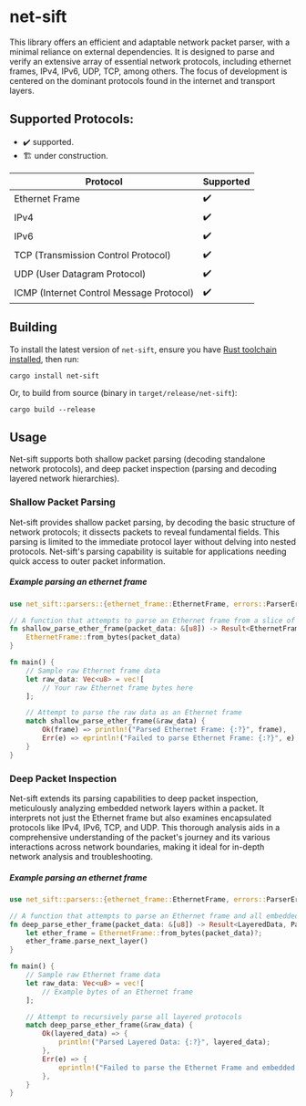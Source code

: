 # net-sift

This library offers an efficient and adaptable network packet parser, with a minimal reliance on external dependencies. It is designed to parse and verify an extensive array of essential network protocols, including ethernet frames, IPv4, IPv6, UDP, TCP, among others. The focus of development is centered on the dominant protocols found in the internet and transport layers.

## Supported Protocols:
- :heavy_check_mark: supported.
- 🏗️ under construction.

| Protocol  | Supported        |
| -------------- | ------------------ |
| Ethernet Frame | :heavy_check_mark: |
| IPv4    | :heavy_check_mark:          |
|IPv6 | :heavy_check_mark: |
| TCP (Transmission Control Protocol) |  :heavy_check_mark:         |
| UDP (User Datagram Protocol) |  :heavy_check_mark:        
| ICMP (Internet Control Message Protocol) |  :heavy_check_mark:           |

## Building
To install the latest version of `net-sift`, ensure you have [Rust toolchain installed](https://rustup.rs/), then run:
```
cargo install net-sift
```
Or, to build from source (binary in `target/release/net-sift`):
```
cargo build --release
```

## Usage
Net-sift supports both shallow packet parsing (decoding standalone network protocols), and deep packet inspection (parsing and decoding layered network hierarchies).

### Shallow Packet Parsing
Net-sift provides shallow packet parsing, by decoding the basic structure of network protocols; it dissects packets to reveal fundamental fields. This parsing is limited to the immediate protocol layer without delving into nested protocols. Net-sift's parsing capability is suitable for applications needing quick access to outer packet information.

##### Example parsing an ethernet frame
```rust
use net_sift::parsers::{ethernet_frame::EthernetFrame, errors::ParserError};

// A function that attempts to parse an Ethernet frame from a slice of bytes.
fn shallow_parse_ether_frame(packet_data: &[u8]) -> Result<EthernetFrame, ParserError> {
    EthernetFrame::from_bytes(packet_data)
}

fn main() {
    // Sample raw Ethernet frame data
    let raw_data: Vec<u8> = vec![
        // Your raw Ethernet frame bytes here
    ];

    // Attempt to parse the raw data as an Ethernet frame
    match shallow_parse_ether_frame(&raw_data) {
        Ok(frame) => println!("Parsed Ethernet Frame: {:?}", frame),
        Err(e) => eprintln!("Failed to parse Ethernet Frame: {:?}", e),
    }
}

```

### Deep Packet Inspection
Net-sift extends its parsing capabilities to deep packet inspection, meticulously analyzing embedded network layers within a packet. It interprets not just the Ethernet frame but also examines encapsulated protocols like IPv4, IPv6, TCP, and UDP. This thorough analysis aids in a comprehensive understanding of the packet's journey and its various interactions across network boundaries, making it ideal for in-depth network analysis and troubleshooting.

##### Example parsing an ethernet frame

```rust
use net_sift::parsers::{ethernet_frame::EthernetFrame, errors::ParserError, definitions::{DeepParser, LayeredData}};

// A function that attempts to parse an Ethernet frame and all embedded packets
fn deep_parse_ether_frame(packet_data: &[u8]) -> Result<LayeredData, ParserError> {
    let ether_frame = EthernetFrame::from_bytes(packet_data)?;
    ether_frame.parse_next_layer()
}

fn main() {
    // Sample raw Ethernet frame data
    let raw_data: Vec<u8> = vec![
        // Example bytes of an Ethernet frame
    ];

    // Attempt to recursively parse all layered protocols
    match deep_parse_ether_frame(&raw_data) {
        Ok(layered_data) => {
            println!("Parsed Layered Data: {:?}", layered_data);
        },
        Err(e) => {
            eprintln!("Failed to parse the Ethernet Frame and embedded layers: {:?}", e);
        },
    }
}

```

